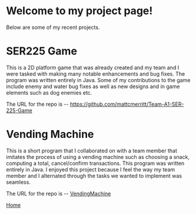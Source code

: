 # Welcome to my project page!

Below are some of my recent projects.

# SER225 Game
This is a 2D platform game that was already created and my team and I were tasked with making many notable enhancements and bug fixes. The program was written entirely in Java. Some of my contributions to the game include enemy and water bug fixes as well as new designs and in game elements such as dog enemies etc.

The URL for the repo is -- https://github.com/mattcmerritt/Team-A1-SER-225-Game

# Vending Machine
This is a short program that I collaborated on with a team member that imitates the process of using a vending machine such as choosing a snack, computing a total, cancel/confirm transactions. This program was written entirely in Java. I enjoyed this project because I feel the way my team member and I alternated through the tasks we wanted to implement was seamless.

The URL for the repo is -- [VendingMachine](https://github.com/dwidecki/vendingMachine 'https://github.com/dwidecki/vendingMachine')

[Home](https://dwidecki.github.io/ 'Back to Home')
